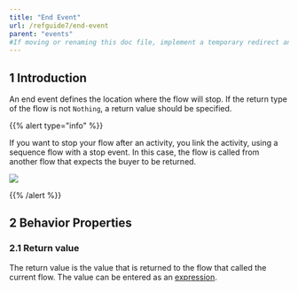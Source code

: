 ```yaml
---
title: "End Event"
url: /refguide7/end-event
parent: "events"
#If moving or renaming this doc file, implement a temporary redirect and let the respective team know they should update the URL in the product. See Mapping to Products for more details.
---
```


## 1 Introduction

An end event defines the location where the flow will stop. If the return type of the flow is 
not `Nothing`, a return value should be specified.

{{% alert type="info" %}}

If you want to stop your flow after an activity, you link the activity, using a sequence flow with a stop event. In this case, the flow is called from another flow that expects the buyer to be returned.

![](attachments/819203/917940.png)

{{% /alert %}}

## 2 Behavior Properties

### 2.1 Return value

The return value is the value that is returned to the flow that called the current flow. The value can be entered as an [expression](expressions).
